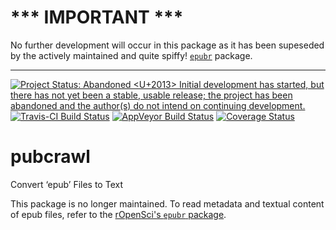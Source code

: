 #  ***  IMPORTANT ***

No further development will occur in this package as it has been supeseded by the actively maintained and quite spiffy! [`epubr`](https://github.com/ropensci/epubr) package.

--------------

[![Project Status: Abandoned <U+2013> Initial development has started, but there has not yet been a stable, usable release; the project has been abandoned and the author(s) do not intend on continuing development.](http://www.repostatus.org/badges/latest/abandoned.svg)](http://www.repostatus.org/#abandoned) 
[![Travis-CI Build
Status](https://travis-ci.org/hrbrmstr/pubcrawl.svg?branch=master)](https://travis-ci.org/hrbrmstr/pubcrawl)
[![AppVeyor Build
Status](https://ci.appveyor.com/api/projects/status/github/hrbrmstr/pubcrawl?branch=master&svg=true)](https://ci.appveyor.com/project/hrbrmstr/pubcrawl)
[![Coverage
Status](https://img.shields.io/codecov/c/github/hrbrmstr/pubcrawl/master.svg)](https://codecov.io/github/hrbrmstr/pubcrawl?branch=master)

# pubcrawl

Convert ‘epub’ Files to Text

This package is no longer maintained. To read metadata and textual content of epub files, refer to the [rOpenSci's `epubr` package](https://github.com/ropensci/epubr).
